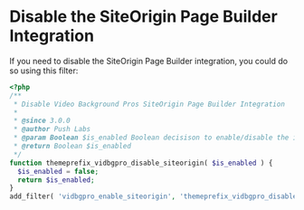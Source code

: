 # Disable the SiteOrigin Page Builder Integration

If you need to disable the SiteOrigin Page Builder integration, you could do so using this filter:

```php
<?php
/**
 * Disable Video Background Pros SiteOrigin Page Builder Integration
 *
 * @since 3.0.0
 * @author Push Labs
 * @param Boolean $is_enabled Boolean decisison to enable/disable the integration
 * @return Boolean $is_enabled
 */
function themeprefix_vidbgpro_disable_siteorigin( $is_enabled ) {
  $is_enabled = false;
  return $is_enabled;
}
add_filter( 'vidbgpro_enable_siteorigin', 'themeprefix_vidbgpro_disable_siteorigin' );
```